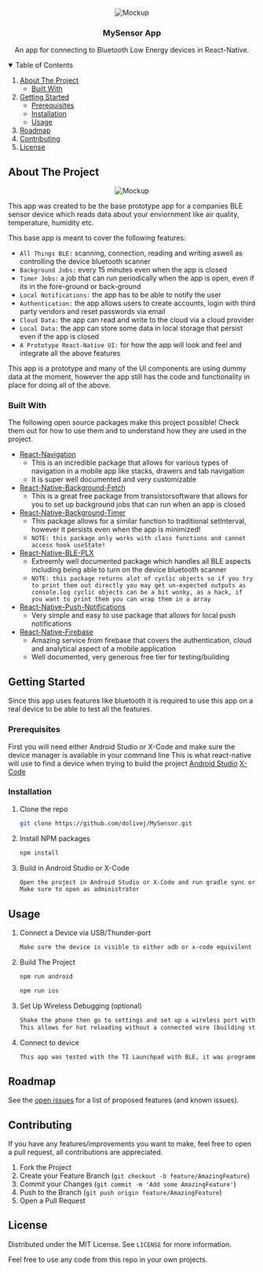 <!-- PROJECT LOGO -->
<br />
<p align="center">
  <img src="https://i.ibb.co/NjCg8H8/background111-1.jpg"  alt="Mockup">
  <h3 align="center">MySensor App</h3>

  <p align="center">
    An app for connecting to Bluetooth Low Energy devices in React-Native.
  </p>
</p>



<!-- TABLE OF CONTENTS -->
<details open="open">
  <summary>Table of Contents</summary>
  <ol>
    <li>
      <a href="#about-the-project">About The Project</a>
      <ul>
        <li><a href="#built-with">Built With</a></li>
      </ul>
    </li>
    <li>
      <a href="#getting-started">Getting Started</a>
      <ul>
        <li><a href="#prerequisites">Prerequisites</a></li>
        <li><a href="#installation">Installation</a></li>
        <li><a href="#usage">Usage</a></li>
      </ul>
    </li>
    <li><a href="#roadmap">Roadmap</a></li>
    <li><a href="#contributing">Contributing</a></li>
    <li><a href="#license">License</a></li>
  </ol>
</details>



<!-- ABOUT THE PROJECT -->
## About The Project

<p align="center">
  <img src="https://i.ibb.co/56MFD6j/background1111.jpg"  alt="Mockup">
</p>

This app was created to be the base prototype app for a companies BLE sensor device which reads data about your enviornment like air quality, temperature, humidity etc.

This base app is meant to cover the following features:
* `All Things BLE:` scanning, connection, reading and writing aswell as controlling the device bluetooth scanner
* `Background Jobs:` every 15 minutes even when the app is closed
* `Timer Jobs:` a job that can run periodically when the app is open, even if its in the fore-ground or back-ground
* `Local Notifications:` the app has to be able to notify the user
* `Authentication:` the app allows users to create accounts, login with third party vendors and reset passwords via email
* `Cloud Data:` the app can read and write to the cloud via a cloud provider
* `Local Data:` the app can store some data in local storage that persist even if the app is closed
* `A Prototype React-Native UI:` for how the app will look and feel and integrate all the above features

This app is a prototype and many of the UI components are using dummy data at the moment, however the app still has the code and functionality in place for doing all of the above.

### Built With

The following open source packages make this project possible! Check them out for how to use them and to understand how they are used in the project.
* [React-Navigation](https://reactnavigation.org/)
  * This is an incredible package that allows for various types of navigation in a mobile app like stacks, drawers and tab navigation
  * It is super well documented and very customizable
* [React-Native-Background-Fetch](https://www.npmjs.com/package/react-native-background-fetch)
  * This is a great free package from transistorsoftware that allows for you to set up background jobs that can run when an app is closed
* [React-Native-Background-Timer](https://github.com/ocetnik/react-native-background-timer)
  * This package allows for a similar function to traditional setInterval, however it persists even when the app is minimized!
  * `NOTE: this package only works with class functions and cannot access hook useState!`
* [React-Native-BLE-PLX](https://polidea.github.io/react-native-ble-plx/)
  * Extreemly well documented package which handles all BLE aspects including being able to turn on the device bluetooth scanner
  * `NOTE: this package returns alot of cyclic objects so if you try to print them out directly you may get un-expected outputs as console.log cyclic objects can be a bit wonky, as a hack, if you want to print them you can wrap them in a array`
* [React-Native-Push-Notifications](https://www.npmjs.com/package/react-native-push-notification)
  * Very simple and easy to use package that allows for local push notifications
* [React-Native-Firebase](https://rnfirebase.io/)
  * Amazing service from firebase that covers the authentication, cloud and analytical aspect of a mobile application
  * Well documented, very generous free tier for testing/building


<!-- GETTING STARTED -->
## Getting Started

Since this app uses features like bluetooth it is required to use this app on a real device to be able to test all the features.

### Prerequisites

First you will need either Android Studio or X-Code and make sure the device manager is available in your command line
This is what react-native will use to find a device when trying to build the project
[Android Studio](https://developer.android.com/studio)
[X-Code](https://developer.apple.com/xcode/)

### Installation
1. Clone the repo
   ```sh
   git clone https://github.com/dolivej/MySensor.git
   ```
2. Install NPM packages
   ```sh
   npm install
   ```
3. Build in Android Studio or X-Code
   ```sh
   Open the project in Android Studio or X-Code and run gradle sync or pod install
   Make sure to open as administrator
   ```

<!-- USAGE -->
## Usage
1. Connect a Device via USB/Thunder-port
   ```sh
   Make sure the device is visible to either adb or x-code equivilent 
   ```
2. Build The Project
   ```sh
   npm run android
   ```
   ```sh
   npm run ios
   ```
3. Set Up Wireless Debugging (optional)
   ```sh
   Shake the phone then go to settings and set up a wireless port with your computer wireless ip address and the port as :8081
   This allows for hot reloading without a connected wire (building still requires physical connection)
   ```
4. Connect to device
   ```sh
   This app was tested with the TI Launchpad with BLE, it was programmed with their ProjectZero code so the app is configured to turn off/on its LED via bluetooth, however you can connect to any BLE device with this app.
   ```

<!-- ROADMAP -->
## Roadmap

See the [open issues](https://github.com/othneildrew/Best-README-Template/issues) for a list of proposed features (and known issues).


<!-- CONTRIBUTING -->
## Contributing

If you have any features/improvements you want to make, feel free to open a pull request, all contributions are appreciated.

1. Fork the Project
2. Create your Feature Branch (`git checkout -b feature/AmazingFeature`)
3. Commit your Changes (`git commit -m 'Add some AmazingFeature'`)
4. Push to the Branch (`git push origin feature/AmazingFeature`)
5. Open a Pull Request



<!-- LICENSE -->
## License

Distributed under the MIT License. See `LICENSE` for more information.

Feel free to use any code from this repo in your own projects.

